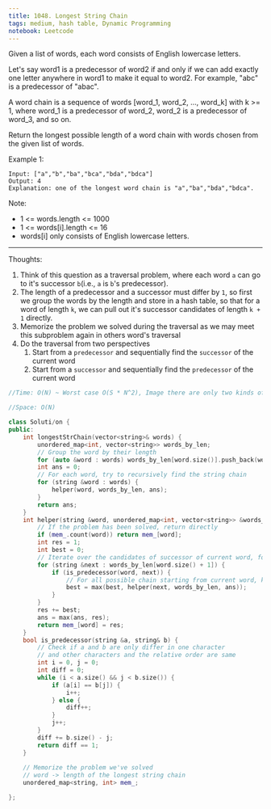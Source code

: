 ```yaml
---
title: 1048. Longest String Chain
tags: medium, hash table, Dynamic Programming
notebook: Leetcode
---
```


Given a list of words, each word consists of English lowercase letters.

Let's say word1 is a predecessor of word2 if and only if we can add exactly one letter anywhere in word1 to make it equal to word2.  For example, "abc" is a predecessor of "abac".

A word chain is a sequence of words [word_1, word_2, ..., word_k] with k >= 1, where word_1 is a predecessor of word_2, word_2 is a predecessor of word_3, and so on.

Return the longest possible length of a word chain with words chosen from the given list of words.

Example 1:

```
Input: ["a","b","ba","bca","bda","bdca"]
Output: 4
Explanation: one of the longest word chain is "a","ba","bda","bdca".
```

Note:

- 1 <= words.length <= 1000
- 1 <= words[i].length <= 16
- words[i] only consists of English lowercase letters.

----------
Thoughts:
1. Think of this question as a traversal problem, where each word `a` can go to it's successor `b`(i.e., `a` is `b`'s predecessor).
2. The length of a predecessor and a successor must differ by `1`, so first we group the words by the length and store in a hash table, so that for a word of length `k`, we can pull out it's successor candidates of length `k + 1` directly.
3. Memorize the problem we solved during the traversal as we may meet this subproblem again in others word's traversal
4. Do the traversal from two perspectives
   1. Start from a `predecessor` and sequentially find the `successor` of the current word
   2. Start from a `successor` and sequentially find the `predecessor` of the current word 

```c++
//Time: O(N) ~ Worst case O(S * N^2), Image there are only two kinds of length k and k + 1, every word of length k+1 are the candidate of the successor of every word of length k. There are totally N^2 combination and each combination takes O(S) to validate

//Space: O(N)

class Soluti/on {
public:
    int longestStrChain(vector<string>& words) {
        unordered_map<int, vector<string>> words_by_len;
        // Group the word by their length
        for (auto &word : words) words_by_len[word.size()].push_back(word);
        int ans = 0;
        // For each word, try to recursively find the string chain
        for (string &word : words) {
            helper(word, words_by_len, ans);
        }
        return ans;
    }
    int helper(string &word, unordered_map<int, vector<string>> &words_by_len, int &ans) {
        // If the problem has been solved, return directly
        if (mem_.count(word)) return mem_[word];
        int res = 1;
        int best = 0;
        // Iterate over the candidates of successor of current word, for each word, check if is can used as a successor
        for (string &next : words_by_len[word.size() + 1]) {
            if (is_predecessor(word, next)) {
                // For all possible chain starting from current word, keep track of the longest one
                best = max(best, helper(next, words_by_len, ans));
            }
        }
        res += best;
        ans = max(ans, res);
        return mem_[word] = res;
    }
    bool is_predecessor(string &a, string& b) {
        // Check if a and b are only differ in one character
        // and other characters and the relative order are same
        int i = 0, j = 0;
        int diff = 0;
        while (i < a.size() && j < b.size()) {
            if (a[i] == b[j]) {
                i++;
            } else {
                diff++;
            }
            j++;
        }
        diff += b.size() - j;
        return diff == 1;
    }
    
    // Memorize the problem we've solved
    // word -> length of the longest string chain
    unordered_map<string, int> mem_;

};
```